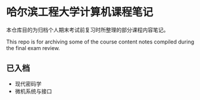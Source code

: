 # 哈尔滨工程大学计算机课程笔记
本仓库目的为归档个人期末考试前复习时所整理的部分课程内容笔记。

This repo is for archiving some of the course content notes compiled during the final exam review.
## 已入档
- 现代密码学
- 微机系统与接口
